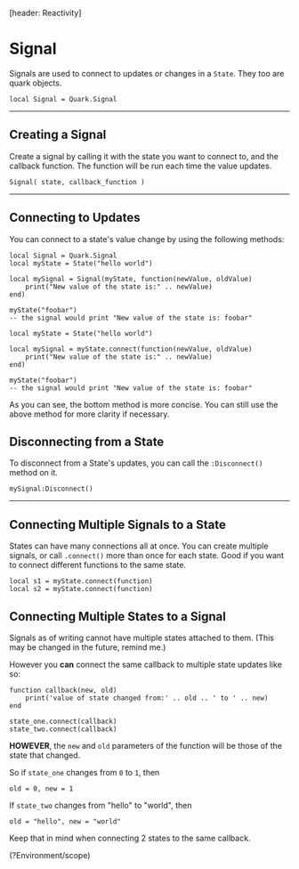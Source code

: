 [header: Reactivity]

# Signal

Signals are used to connect to updates or changes in a `State`. They too are quark objects.

```luau
local Signal = Quark.Signal
```

---

## Creating a Signal

Create a signal by calling it with the state you want to connect to, and the callback function. The function will be run each time the value updates.

```luau
Signal( state, callback_function )
```

---

## Connecting to Updates

You can connect to a state's value change by using the following methods:

<div class="tab_holder" title="Creating a `Signal` by passing a state and callback." code_only>

<tab active='yes' hide>

```luau
local Signal = Quark.Signal
local myState = State("hello world")

local mySignal = Signal(myState, function(newValue, oldValue)
    print("New value of the state is:" .. newValue)
end)

myState("foobar")
-- the signal would print "New value of the state is: foobar"
```

</tab>

</div>

<div class="tab_holder" title="Calling the `.connect()` method of the State." code_only>

<tab name="short" active='yes' hide>

```luau
local myState = State("hello world")

local mySignal = myState.connect(function(newValue, oldValue)
    print("New value of the state is:" .. newValue)
end)

myState("foobar")
-- the signal would print "New value of the state is: foobar"
```

</tab>

</div>

As you can see, the bottom method is more concise. You can still use the above method for more clarity if necessary.

## Disconnecting from a State

To disconnect from a State's updates, you can call the `:Disconnect()` method on it.

```luau
mySignal:Disconnect()
```

---

## Connecting Multiple Signals to a State

States can have many connections all at once. You can create multiple signals, or call `.connect()` more than once for each state. Good if you want to connect different functions to the same state.

```luau
local s1 = myState.connect(function)
local s2 = myState.connect(function)
```

## Connecting Multiple States to a Signal

Signals as of writing cannot have multiple states attached to them. (This may be changed in the future, remind me.)

However you **can** connect the same callback to multiple state updates like so:

```luau
function callback(new, old)
    print('value of state changed from:' .. old .. ' to ' .. new)
end

state_one.connect(callback)
state_two.connect(callback)
```

**HOWEVER**, the `new` and `old` parameters of the function will be those of the state that changed.

So if `state_one` changes from `0` to `1`, then

```luau
old = 0, new = 1
```

If `state_two` changes from "hello" to "world", then

```luau
old = "hello", new = "world"
```

Keep that in mind when connecting 2 states to the same callback.

<!NextPage|Scope>(?Environment/scope)
